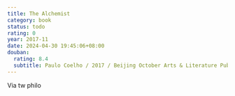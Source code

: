 ```yaml
---
title: The Alchemist
category: book
status: todo
rating: 0
year: 2017-11
date: 2024-04-30 19:45:06+08:00
douban:
  rating: 8.4
  subtitle: Paulo Coelho / 2017 / Beijing October Arts & Literature Publishing House
---
```


Via tw philo
